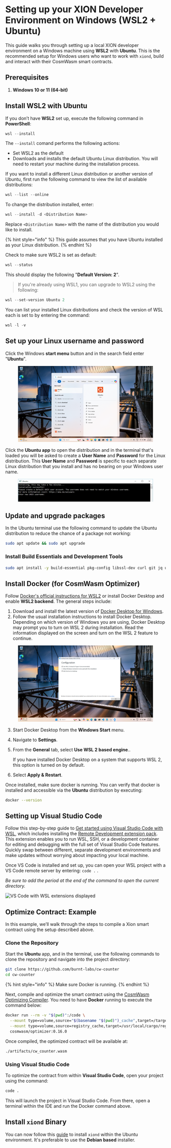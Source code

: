 # Setting up your XION Developer Environment on Windows (WSL2 + Ubuntu)

This guide walks you through setting up a local XION developer environment on a Windows machine using **WSL2** with **Ubuntu**. This is the recommended setup for Windows users who want to work with `xiond`, build and interact with their CosmWasm smart contracts.



## Prerequisites

1. **Windows 10 or 11 (64-bit)**



## Install WSL2 with Ubuntu

If you don’t have **WSL2** set up, execute the following command in **PowerShell**:

```powershell
wsl --install
```

The `--install` comand performs the following actions:

* Set WSL2 as the default
* Downloads and installs the default Ubuntu Linux distribution. You will need to restart your machine during the installation process.

If you want to install a different Linux distribution or another version of Ubuntu, first run the following command to view the list of available distributions:

```powershell
wsl --list --online
```

To change the distribution installed, enter:&#x20;

```powershell
wsl --install -d <Distribution Name>
```

Replace `<Distribution Name>` with the name of the distribution you would like to install.

{% hint style="info" %}
This guide assumes that you have Ubuntu installed as your Linux distribution.
{% endhint %}

Check to make sure WSL2 is set as default:

```powershell
wsl --status
```

This should display the following "**Default Version: 2**".

> If you're already using WSL1, you can upgrade to WSL2 using the following:

```powershell
wsl --set-version Ubuntu 2
```

You can list your installed Linux distributions and check the version of WSL each is set to by entering the command:

```powershell
wsl -l -v
```



## Set up your Linux username and password <a href="#set-up-your-linux-username-and-password" id="set-up-your-linux-username-and-password"></a>

Click the Windows **start menu** button and in the search field enter "**Ubuntu**".

<figure><img src="../../../../.gitbook/assets/Screenshot 2025-05-01 145216.png" alt=""><figcaption></figcaption></figure>

Click the **Ubuntu app** to open the distribution and in the terminal that's loaded you will be asked to create a **User Name** and **Password** for the Linux distribution. This **User Name** and **Password** is specific to each separate Linux distribution that you install and has no bearing on your Windows user name.

<figure><img src="../../../../.gitbook/assets/image (48).png" alt=""><figcaption></figcaption></figure>

## Update and upgrade packages <a href="#update-and-upgrade-packages" id="update-and-upgrade-packages"></a>

In the Ubuntu terminal use the following command to update the Ubuntu distribution to reduce the chance of a package not working:

```bash
sudo apt update && sudo apt upgrade
```

### Install Build Essentials and Development Tools

```bash
sudo apt install -y build-essential pkg-config libssl-dev curl git jq unzip wget
```



## Install Docker (for CosmWasm Optimizer)

Follow [Docker's official instructions for WSL2](https://docs.docker.com/desktop/windows/wsl/) or install Docker Desktop and enable **WSL2 backend**. The general steps include:

1. Download and install the latest version of [Docker Desktop for Windows](https://desktop.docker.com/win/main/amd64/Docker%20Desktop%20Installer.exe).
2. Follow the usual installation instructions to install Docker Desktop. Depending on which version of Windows you are using, Docker Desktop may prompt you to turn on WSL 2 during installation. Read the information displayed on the screen and turn on the WSL 2 feature to continue.

<figure><img src="../../../../.gitbook/assets/Screenshot 2025-05-01 155509 (1).png" alt=""><figcaption></figcaption></figure>

3. Start Docker Desktop from the **Windows Start** menu.
4. Navigate to **Settings**.
5.  From the **General** tab, select **Use WSL 2 based engine**..

    If you have installed Docker Desktop on a system that supports WSL 2, this option is turned on by default.
6. Select **Apply & Restart**.

Once installed, make sure docker is running. You can verify that docker is installed and accessible via the **Ubuntu** distribution by executing:

```bash
docker --version
```



## Setting up Visual Studio Code <a href="#use-visual-studio-code" id="use-visual-studio-code"></a>

Follow this step-by-step guide to [Get started using Visual Studio Code with WSL](https://learn.microsoft.com/en-us/windows/wsl/tutorials/wsl-vscode), which includes installing the [Remote Development extension pack](https://marketplace.visualstudio.com/items?itemName=ms-vscode-remote.vscode-remote-extensionpack). This extension enables you to run WSL, SSH, or a development container for editing and debugging with the full set of Visual Studio Code features. Quickly swap between different, separate development environments and make updates without worrying about impacting your local machine.

Once VS Code is installed and set up, you can open your WSL project with a VS Code remote server by entering: `code .` .

_Be sure to add the period at the end of the command to open the current directory._

![VS Code with WSL extensions displayed](https://learn.microsoft.com/en-us/windows/wsl/media/vscode-remote-wsl-extensions.png)

## Optimize Contract: Example

In this example, we’ll walk through the steps to compile a Xion smart contract using the setup described above.

### **Clone the Repository** <a href="#clone-the-repository" id="clone-the-repository"></a>

Start the **Ubuntu** app, and in the terminal, use the following commands to clone the repository and navigate into the project directory:

```sh
git clone https://github.com/burnt-labs/cw-counter
cd cw-counter
```

{% hint style="info" %}
Make sure Docker is running.
{% endhint %}

Next, compile and optimize the smart contract using the [CosmWasm Optimizing Compiler](https://github.com/CosmWasm/optimizer). You need to have **Docker** running to execute the command below:

```sh
docker run --rm -v "$(pwd)":/code \
  --mount type=volume,source="$(basename "$(pwd)")_cache",target=/target \
  --mount type=volume,source=registry_cache,target=/usr/local/cargo/registry \
  cosmwasm/optimizer:0.16.0
```

Once compiled, the optimized contract will be available at:

```sh
./artifacts/cw_counter.wasm
```

### Using Visual Studio Code

To optimize the contract from within **Visual Studio Code**, open your project using the command:

```sh
code .
```

This will launch the project in Visual Studio Code. From there, open a terminal within the IDE and run the Docker command above.



## Install `xiond` Binary

You can now follow this [guide](https://docs.burnt.com/xion/developers/featured-guides/setup-local-environment/installation-prerequisites-setup-local-environment#xiond) to install `xiond` within the Ubuntu environment. It's preferable to use the **Debian based** installer.

